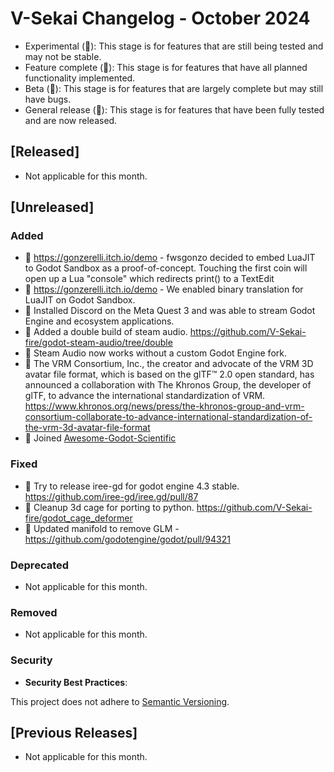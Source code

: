 # V-Sekai Changelog - October 2024

- Experimental (🧪): This stage is for features that are still being tested and may not be stable.
- Feature complete (🎯): This stage is for features that have all planned functionality implemented.
- Beta (🚧): This stage is for features that are largely complete but may still have bugs.
- General release (🚀): This stage is for features that have been fully tested and are now released.

## [Released]

- Not applicable for this month.

## [Unreleased]

### Added

- 🎯 https://gonzerelli.itch.io/demo - fwsgonzo decided to embed LuaJIT to Godot Sandbox as a proof-of-concept. Touching the first coin will open up a Lua "console" which redirects print() to a TextEdit
- 🎯 https://gonzerelli.itch.io/demo - We enabled binary translation for LuaJIT on Godot Sandbox.
- 🚀 Installed Discord on the Meta Quest 3 and was able to stream Godot Engine and ecosystem applications.
- 🎯 Added a double build of steam audio. https://github.com/V-Sekai-fire/godot-steam-audio/tree/double
- 🎯 Steam Audio now works without a custom Godot Engine fork.
- 🧪 The VRM Consortium, Inc., the creator and advocate of the VRM 3D avatar file format, which is based on the glTF™ 2.0 open standard, has announced a collaboration with The Khronos Group, the developer of glTF, to advance the international standardization of VRM. https://www.khronos.org/news/press/the-khronos-group-and-vrm-consortium-collaborate-to-advance-international-standardization-of-the-vrm-3d-avatar-file-format
- 🚀 Joined [Awesome-Godot-Scientific](https://github.com/Ivorforce/Awesome-Godot-Scientific)

### Fixed

- 🚧 Try to release iree-gd for godot engine 4.3 stable. https://github.com/iree-gd/iree.gd/pull/87
- 🧪 Cleanup 3d cage for porting to python. https://github.com/V-Sekai-fire/godot_cage_deformer
- 🚧 Updated manifold to remove GLM - https://github.com/godotengine/godot/pull/94321

### Deprecated

- Not applicable for this month.

### Removed

- Not applicable for this month.

### Security

- **Security Best Practices**:

This project does not adhere to [Semantic Versioning](https://semver.org/spec/v2.0.0.html).

## [Previous Releases]

- Not applicable for this month.
